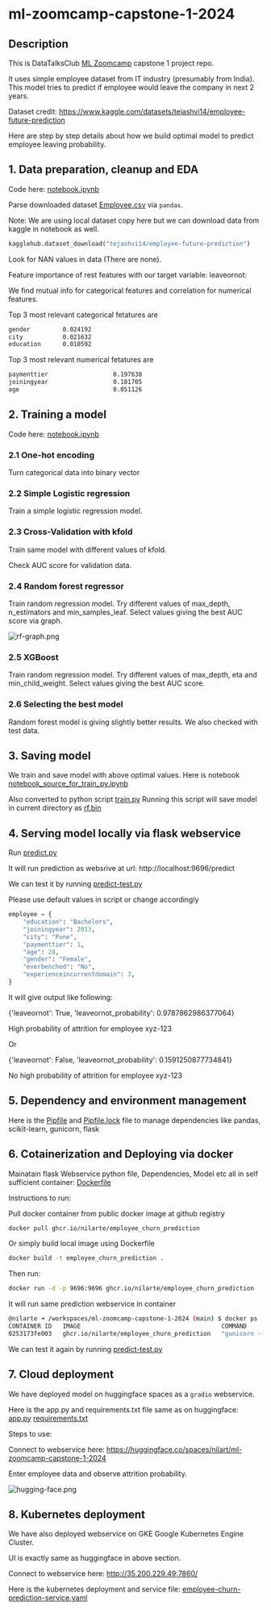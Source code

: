 # ml-zoomcamp-capstone-1-2024
## Description
This is DataTalksClub [ML Zoomcamp](https://github.com/DataTalksClub/machine-learning-zoomcamp) capstone 1 project repo.

It uses simple employee dataset from IT industry (presumably from India). 
This model tries to predict if employee would leave the company in next 2 years. 

Dataset credit: https://www.kaggle.com/datasets/tejashvi14/employee-future-prediction

Here are step by step details about how we build optimal model to predict employee leaving probability. 

## 1. Data preparation, cleanup and EDA
Code here: [notebook.ipynb](./notebook.ipynb)

Parse downloaded dataset [Employee.csv](./Employee.csv) via `pandas`.

Note: We are using local dataset copy here but we can download data from kaggle in notebook as well.
```python
kagglehub.dataset_download("tejashvi14/employee-future-prediction")
```
Look for NAN values in data (There are none). 

Feature importance of rest features with our target variable: leaveornot:

We find mutual info for categorical features and correlation for numerical features.

Top 3 most relevant categorical fetatures are
```bash
gender         0.024192
city           0.021632
education      0.010592
```

Top 3 most relevant numerical fetatures are
```bash
paymenttier                  0.197638
joiningyear                  0.181705
age                          0.051126
```

## 2. Training a model
Code here: [notebook.ipynb](./notebook.ipynb)
### 2.1 One-hot encoding
Turn categorical data into binary vector
### 2.2 Simple Logistic regression
Train a simple logistic regression model.

### 2.3 Cross-Validation with kfold
Train same model with different values of kfold.

Check AUC score for validation data.
### 2.4 Random forest regressor
Train random regression model.
Try different values of max_depth, n_estimators and min_samples_leaf.
Select values giving the best AUC score via graph.

![rf-graph.png](./rf-graph.png)

### 2.5 XGBoost
Train random regression model.
Try different values of max_depth, eta and min_child_weight.
Select values giving the best AUC score.

### 2.6 Selecting the best model
Random forest model is giving slightly better results.
We also checked with test data.

## 3. Saving model
We train and save model with above optimal values.
Here is notebook [notebook_source_for_train_py.ipynb](./notebook_source_for_train_py.ipynb) 
 
Also converted to python script [train.py](./train.py) 
Running this script will save model in current directory as [rf.bin](./rf.bin)

## 4. Serving model locally via flask webservice
Run [predict.py](./predict.py) 

It will run prediction as websrive at url: http://localhost:9696/predict

We can test it by running [predict-test.py](./predict-test.py) 

Please use default values in script or change accordingly
```python
employee = {
    "education": "Bachelors",
    "joiningyear": 2013,
    "city": "Pune",
    "paymenttier": 1,
    "age": 28,
    "gender": "Female",
    "everbenched": "No",
    "experienceincurrentdomain": 3,
}
```
It will give output like following:

{'leaveornot': True, 'leaveornot_probability': 0.9787862986377064}

High probability of attrition for employee xyz-123

Or

{'leaveornot': False, 'leaveornot_probability': 0.1591250877734841}

No high probability of attrition for employee xyz-123

## 5. Dependency and environment management
Here is the [Pipfile](./Pipfile) and [Pipfile.lock](./Pipfile.lock) file to manage dependencies like pandas, scikit-learn, gunicorn, flask


## 6. Cotainerization and Deploying via docker
Mainatain flask Webservice python file, Dependencies, Model etc all in self sufficient container: [Dockerfile](./Dockerfile)

Instructions to run:

Pull docker container from public docker image at github registry

```bash
docker pull ghcr.io/nilarte/employee_churn_prediction
```

Or simply build local image using Dockerfile
```bash
docker build -t employee_churn_prediction .
```

Then run:
```bash
docker run -d -p 9696:9696 ghcr.io/nilarte/employee_churn_prediction
```
It will run same prediction webservice in container

```bash
@nilarte ➜ /workspaces/ml-zoomcamp-capstone-1-2024 (main) $ docker ps
CONTAINER ID   IMAGE                                       COMMAND                  CREATED              STATUS          PORTS                                       NAMES
0253173fe003   ghcr.io/nilarte/employee_churn_prediction   "gunicorn --bind=0.0…"   About a minute ago   Up 59 seconds   0.0.0.0:9696->9696/tcp, :::9696->9696/tcp   elegant_williams
```
We can test it again by running [predict-test.py](./predict-test.py) 

## 7. Cloud deployment
We have deployed model on huggingface spaces as a `gradio` webservice.

Here is the app.py and requirements.txt file same as on huggingface: [app.py](./app.py) [requirements.txt](./requirements.txt)

Steps to use:

Connect to webservice here: https://huggingface.co/spaces/nilart/ml-zoomcamp-capstone-1-2024

Enter employee data and observe attrition probability.

![hugging-face.png](./huggingface.png)


## 8. Kubernetes deployment
We have also deployed webservice on GKE Google Kubernetes Engine Cluster.

UI is exactly same as huggingface in above section.

Connect to webservice here: http://35.200.229.49:7860/

Here is the kubernetes deployment and service file: [employee-churn-prediction-service.yaml](./kubernetes/employee-churn-prediction-service.yaml)


